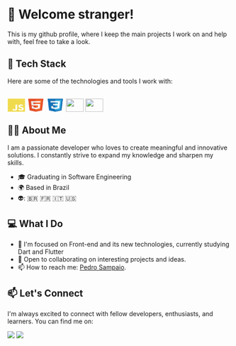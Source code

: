 # 👋 Welcome stranger!

This is my github profile, where I keep the main projects I work on and help with, feel free to take a look.

## 🔨 Tech Stack

Here are some of the technologies and tools I work with:
<div style="display: inline_block"><br>
  <img align="center" height="30" width="40" 
src="https://raw.githubusercontent.com/devicons/devicon/master/icons/javascript/javascript-plain.svg">
  <img align="center"  height="30" width="40"
src="https://raw.githubusercontent.com/devicons/devicon/master/icons/html5/html5-original.svg">
  <img align="center" height="30" width="40" 
src="https://raw.githubusercontent.com/devicons/devicon/master/icons/css3/css3-original.svg">
  <img align="center" height="30" width="40"
src="https://user-images.githubusercontent.com/25181517/186150304-1568ffdf-4c62-4bdc-9cf1-8d8efcea7c5b.png">
  <img align="center" height="30" width="40"
src="https://cdn.jsdelivr.net/gh/devicons/devicon/icons/flutter/flutter-original.svg">
          
 </div>

## 🙍‍♂️ About Me

I am a passionate developer who loves to create meaningful and innovative solutions. I constantly strive to expand my knowledge and sharpen my skills.

- 🎓 Graduating in Software Engineering
- 🌍 Based in Brazil
- 👽: 🇧🇷 🇫🇷 🇮🇹 🇺🇸 

## 💻 What I Do

- 🌱 I'm focused on Front-end and its new technologies, currently studying Dart and Flutter
- 👯 Open to collaborating on interesting projects and ideas.
- 📫 How to reach me: [Pedro Sampaio](https://www.linkedin.com/in/pedrosampaioo/).

## 📫 Let's Connect
I'm always excited to connect with fellow developers, enthusiasts, and learners. You can find me on:

 <div> 
  <a href="https://www.linkedin.com/in/pedrosampaioo" target="_blank"><img src="https://img.shields.io/badge/-LinkedIn-%230077B5?style=for-the-badge&logo=linkedin&logoColor=white" target="_blank"></a>
  <a href = "mailto:pedrocorreasampaioo@gmail.com"><img src="https://img.shields.io/badge/-Gmail-%23333?style=for-the-badge&logo=gmail&logoColor=white" target="_blank"></a>
 
</div> 





